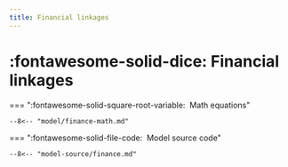 ```yaml
---
title: Financial linkages
---
```


# :fontawesome-solid-dice: Financial linkages


=== ":fontawesome-solid-square-root-variable:  Math equations"

    --8<-- "model/finance-math.md"


=== ":fontawesome-solid-file-code:  Model source code"

    --8<-- "model-source/finance.md"


